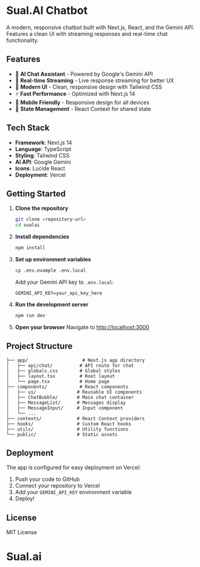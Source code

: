 # Sual.AI Chatbot

A modern, responsive chatbot built with Next.js, React, and the Gemini API. Features a clean UI with streaming responses and real-time chat functionality.

## Features

- 🤖 **AI Chat Assistant** - Powered by Google's Gemini API
- 💬 **Real-time Streaming** - Live response streaming for better UX
- 🎨 **Modern UI** - Clean, responsive design with Tailwind CSS
- ⚡ **Fast Performance** - Optimized with Next.js 14
- 📱 **Mobile Friendly** - Responsive design for all devices
- 🔄 **State Management** - React Context for shared state

## Tech Stack

- **Framework**: Next.js 14
- **Language**: TypeScript
- **Styling**: Tailwind CSS
- **AI API**: Google Gemini
- **Icons**: Lucide React
- **Deployment**: Vercel

## Getting Started

1. **Clone the repository**
   ```bash
   git clone <repository-url>
   cd sualai
   ```

2. **Install dependencies**
   ```bash
   npm install
   ```

3. **Set up environment variables**
   ```bash
   cp .env.example .env.local
   ```
   Add your Gemini API key to `.env.local`:
   ```
   GEMINI_API_KEY=your_api_key_here
   ```

4. **Run the development server**
   ```bash
   npm run dev
   ```

5. **Open your browser**
   Navigate to [http://localhost:3000](http://localhost:3000)

## Project Structure

```
├── app/                    # Next.js app directory
│   ├── api/chat/          # API route for chat
│   ├── globals.css        # Global styles
│   ├── layout.tsx         # Root layout
│   └── page.tsx           # Home page
├── components/            # React components
│   ├── ui/               # Reusable UI components
│   ├── ChatBubble/       # Main chat container
│   ├── MessageList/      # Messages display
│   ├── MessageInput/     # Input component
│   └── ...
├── contexts/             # React Context providers
├── hooks/                # Custom React hooks
├── utils/                # Utility functions
└── public/               # Static assets
```

## Deployment

The app is configured for easy deployment on Vercel:

1. Push your code to GitHub
2. Connect your repository to Vercel
3. Add your `GEMINI_API_KEY` environment variable
4. Deploy!

## License

MIT License
# Sual.ai
